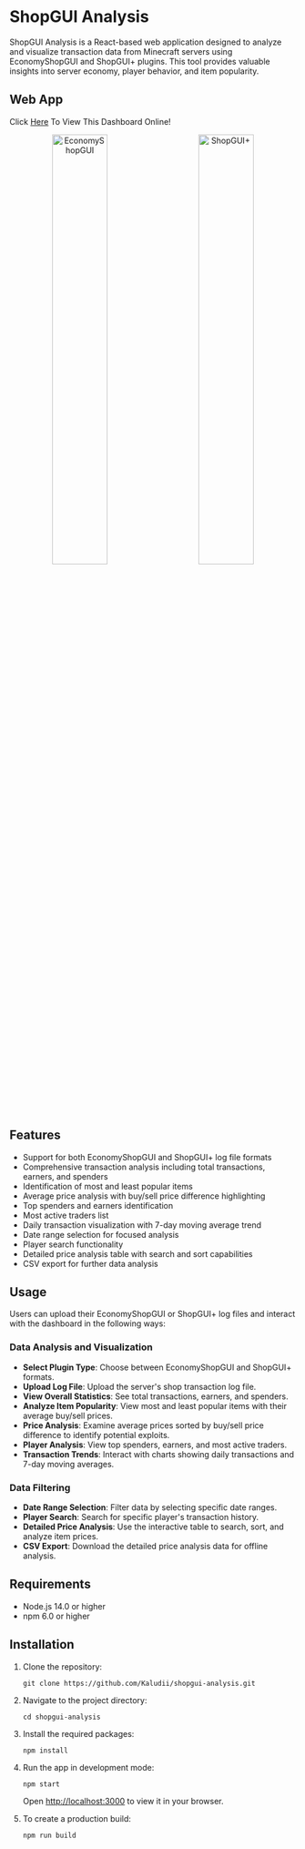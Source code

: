 # ShopGUI Analysis

ShopGUI Analysis is a React-based web application designed to analyze and visualize transaction data from Minecraft servers using EconomyShopGUI and ShopGUI+ plugins. This tool provides valuable insights into server economy, player behavior, and item popularity.

## Web App

Click [Here](https://shopgui-analysis.vercel.app/ "Here") To View This Dashboard Online!

<p align="center"> <img src="https://github.com/user-attachments/assets/cc23339b-58b2-45bf-892c-c40b604ad30a" width="44%" alt="EconomyShopGUI" /> &nbsp; &nbsp; &nbsp; &nbsp; <img src="https://github.com/user-attachments/assets/702eeab7-d1a5-40b4-999c-611275794bb9" width="44%" alt="ShopGUI+" /> </p>

## Features

-   Support for both EconomyShopGUI and ShopGUI+ log file formats
-   Comprehensive transaction analysis including total transactions, earners, and spenders
-   Identification of most and least popular items
-   Average price analysis with buy/sell price difference highlighting
-   Top spenders and earners identification
-   Most active traders list
-   Daily transaction visualization with 7-day moving average trend
-   Date range selection for focused analysis
-   Player search functionality
-   Detailed price analysis table with search and sort capabilities
-   CSV export for further data analysis

## Usage

Users can upload their EconomyShopGUI or ShopGUI+ log files and interact with the dashboard in the following ways:

### Data Analysis and Visualization

-   **Select Plugin Type**: Choose between EconomyShopGUI and ShopGUI+ formats.
-   **Upload Log File**: Upload the server's shop transaction log file.
-   **View Overall Statistics**: See total transactions, earners, and spenders.
-   **Analyze Item Popularity**: View most and least popular items with their average buy/sell prices.
-   **Price Analysis**: Examine average prices sorted by buy/sell price difference to identify potential exploits.
-   **Player Analysis**: View top spenders, earners, and most active traders.
-   **Transaction Trends**: Interact with charts showing daily transactions and 7-day moving averages.

### Data Filtering

-   **Date Range Selection**: Filter data by selecting specific date ranges.
-   **Player Search**: Search for specific player's transaction history.
-   **Detailed Price Analysis**: Use the interactive table to search, sort, and analyze item prices.
-   **CSV Export**: Download the detailed price analysis data for offline analysis.

## Requirements

-   Node.js 14.0 or higher
-   npm 6.0 or higher

## Installation

1. Clone the repository:
   ```
   git clone https://github.com/Kaludii/shopgui-analysis.git
   ```

2. Navigate to the project directory:
   ```
   cd shopgui-analysis
   ```

3. Install the required packages:
   ```
   npm install
   ```

4. Run the app in development mode:
   ```
   npm start
   ```

   Open [http://localhost:3000](http://localhost:3000) to view it in your browser.

5. To create a production build:
   ```
   npm run build
